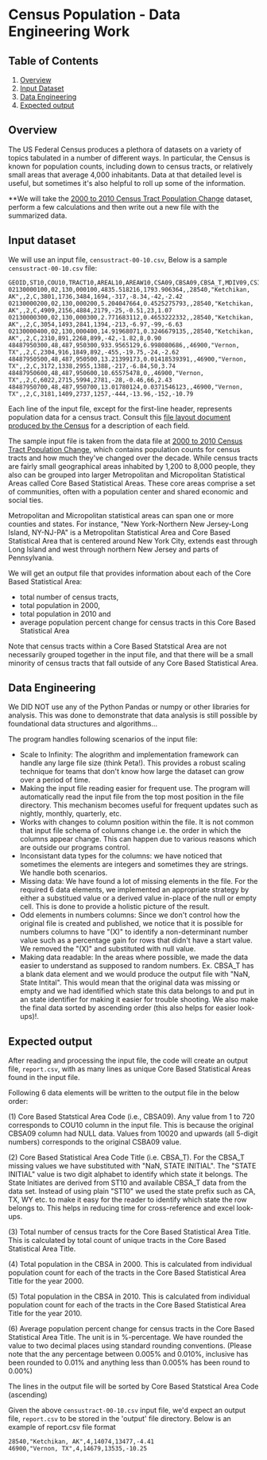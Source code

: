 # Census Population - Data Engineering Work

## Table of Contents
1. [Overview](README.md#Overview)
1. [Input Dataset](README.md#input-dataset)
1. [Data Engineering](README.md#Data-Engineering)
1. [Expected output](README.md#expected-output)



## Overview
  
The US Federal Census produces a plethora of datasets on a variety of topics tabulated in a number of different ways. In particular, the Census is known for population counts, including down to census tracts, or relatively small areas that average 4,000 inhabitants. Data at that detailed level is useful, but sometimes it's also helpful to roll up some of the information.

**We will take the [2000 to 2010 Census Tract Population Change](https://www.census.gov/data/tables/time-series/dec/metro-micro/tract-change-00-10.html) dataset, perform a few calculations and then write out a new file with the summarized data.


## Input dataset
We will use an input file, `censustract-00-10.csv`, Below is a sample `censustract-00-10.csv` file: 
```
GEOID,ST10,COU10,TRACT10,AREAL10,AREAW10,CSA09,CBSA09,CBSA_T,MDIV09,CSI,COFLG,POP00,HU00,POP10,HU10,NPCHG,PPCHG,NHCHG,PHCHG
02130000100,02,130,000100,4835.518216,1793.906364,,28540,"Ketchikan, AK",,2,C,3801,1736,3484,1694,-317,-8.34,-42,-2.42
02130000200,02,130,000200,5.204047664,0.4525275793,,28540,"Ketchikan, AK",,2,C,4909,2156,4884,2179,-25,-0.51,23,1.07
02130000300,02,130,000300,2.771683112,0.4653222332,,28540,"Ketchikan, AK",,2,C,3054,1493,2841,1394,-213,-6.97,-99,-6.63
02130000400,02,130,000400,14.91968071,0.3246679135,,28540,"Ketchikan, AK",,2,C,2310,891,2268,899,-42,-1.82,8,0.90
48487950300,48,487,950300,933.9565129,6.998080686,,46900,"Vernon, TX",,2,C,2304,916,1849,892,-455,-19.75,-24,-2.62
48487950500,48,487,950500,13.21399173,0.01418539391,,46900,"Vernon, TX",,2,C,3172,1338,2955,1388,-217,-6.84,50,3.74
48487950600,48,487,950600,10.65575478,0,,46900,"Vernon, TX",,2,C,6022,2715,5994,2781,-28,-0.46,66,2.43
48487950700,48,487,950700,13.01780124,0.0371546123,,46900,"Vernon, TX",,2,C,3181,1409,2737,1257,-444,-13.96,-152,-10.79
```

Each line of the input file, except for the first-line header, represents population data for a census tract. Consult this [file layout document produced by the Census](https://www2.census.gov/programs-surveys/metro-micro/technical-documentation/file-layout/tract-change-00-10/censustract-00-10-layout.doc) for a description of each field.

The sample input file is taken from the data file at [2000 to 2010 Census Tract Population Change](https://www.census.gov/data/tables/time-series/dec/metro-micro/tract-change-00-10.html), which contains population counts for census tracts and how much they've changed over the decade. While census tracts are fairly small geographical areas inhabited by 1,200 to 8,000 people, they also can be grouped into larger Metropolitan and Micropolitan Statistical Areas called Core Based Statistical Areas. These core areas comprise a set of communities, often with a population center and shared economic and social ties. 

Metropolitan and Micropolitan statistical areas can span one or more counties and states. For instance, "New York-Northern New Jersey-Long Island, NY-NJ-PA" is a Metropolitan Statistical Area and Core Based Statistical Area that is centered around New York City, extends east through Long Island and west through northern New Jersey and parts of Pennsylvania.

We will get an output file that provides information about each of the Core Based Statistical Area:
* total number of census tracts, 
* total population in 2000, 
* total population in 2010 and 
* average population percent change for census tracts in this Core Based Statistical Area

Note that census tracts within a Core Based Statstical Area are not necessarily grouped together in the input file, and that there will be a small minority of census tracts that fall outside of any Core Based Statistical Area.

## Data Engineering
We DID NOT use any of the Python Pandas or numpy or other libraries for analysis. This was done to demonstrate that data analysis is still possible by foundational data structures and algorithms... 

The program handles following scenarios of the input file:
- Scale to Infinity: The alogrithm and implementation framework can handle any large file size (think Peta!). This provides a robust scaling technique for teams that don't know how large the dataset can grow over a period of time.
- Making the input file reading easier for frequent use. The program will automatically read the input file from the top most position in the file directory. This mechanism becomes useful for frequent updates such as nightly, monthly, quarterly, etc.
- Works with changes to column position within the file. It is not common that input file schema of columns change i.e. the order in which the columns appear change. This can happen due to various reasons which are outside our programs control.
- Inconsistant data types for the columns: we have noticed that sometimes the elements are integers and sometimes they are strings. We handle both scenarios. 
- Missing data: We have found a lot of missing elements in the file. For the required 6 data elements, we implemented an appropriate strategy by either a substitued value or a derived value in-place of the null or empty cell. This is done to provide a holistic picture of the result.
- Odd elements in numbers columns: Since we don't control how the original file is created and published, we notice that it is possible for numbers columns to have "(X)" to identify a non-determinant number value such as a percentage gain for rows that didn't have a start value. We removed the "(X)" and substituted with null value.
- Making data readable: In the areas where possible, we made the data easier to understand as supposed to random numbers. Ex. CBSA_T has a blank data element and we would produce the output file with "NaN, State Intital". This would mean that the original data was missing or empty and we had identified which state this data belongs to and put in an state identifier for making it easier for trouble shooting. We also make the final data sorted by ascending order (this also helps for easier look-ups)!.


## Expected output

After reading and processing the input file, the code will create an output file, `report.csv`, with as many lines as unique Core Based Statistical Areas found in the input file. 

Following 6 data elements will be written to the output file in the below order:

(1) Core Based Statstical Area Code (i.e., CBSA09). Any value from 1 to 720 corresponds to COU10 column in the input file. This is because the original CBSA09 column had NULL data. Values from 10020 and upwards (all 5-digit numbers) corresponds to the original CSBA09 value.

(2) Core Based Statistical Area Code Title (i.e. CBSA_T). For the CBSA_T missing values we have substituted with "NaN, STATE INITIAL". The "STATE INITIAL" value is two digit alphabet to identify which state it belongs. The State Initiates are derived from ST10 and available CBSA_T data from the data set. Instead of using plain "ST10" we used the state prefix such as CA, TX, WY etc. to make it easy for the reader to identify which state the row belongs to. This helps in reducing time for cross-reference and excel look-ups.
  
(3) Total number of census tracts for the Core Based Statistical Area Title. This is calculated by total count of unique tracts in the Core Based Statistical Area Title.

(4) Total population in the CBSA in 2000. This is calculated from individual population count for each of the tracts in the Core Based Statistical Area Title for the year 2000.

(5) Total population in the CBSA in 2010. This is calculated from individual population count for each of the tracts in the Core Based Statistical Area Title for the year 2010.

(6) Average population percent change for census tracts in the Core Based Statistical Area Title. The unit is in %-percentage. We have rounded the value to two decimal places using standard rounding conventions. (Please note that the any percentage between 0.005% and 0.010%, inclusive has been rounded to 0.01% and anything less than 0.005% has been round to 0.00%)


The lines in the output file will be sorted by Core Based Statstical Area Code (ascending)

Given the above `censustract-00-10.csv` input file, we'd expect an output file, `report.csv` to be stored in the 'output' file directory. Below is an example of report.csv file format
```
28540,"Ketchikan, AK",4,14074,13477,-4.41
46900,"Vernon, TX",4,14679,13535,-10.25
```




